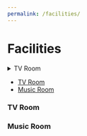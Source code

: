```yaml
---
permalink: /facilities/
---
```


# Facilities

<!-- NB: Make sure you have an empty line after the closing </summary> tag, otherwise the markdown/code blocks won't show correctly. -->
<!-- NB: Make sure you have an empty line after the closing </details> tag if you have multiple collapsible sections. -->

<details>
  <summary>TV Room</summary>

  Info about the TV Room

</details>

<!-- ## Overview: -->

- [TV Room](#tv-room)
- [Music Room](#music-room)

### TV Room


### Music Room

